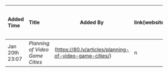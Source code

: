 |Added Time|Title|Added By|link(website)|pdf link(if there is any)|
|:---------|:----|--------|-------------|-------------------------|
|Jan 20th 23:07|*Planning of Video Game Cities*|(https://80.lv/articles/planning-of-video-game-cities/)|n|
